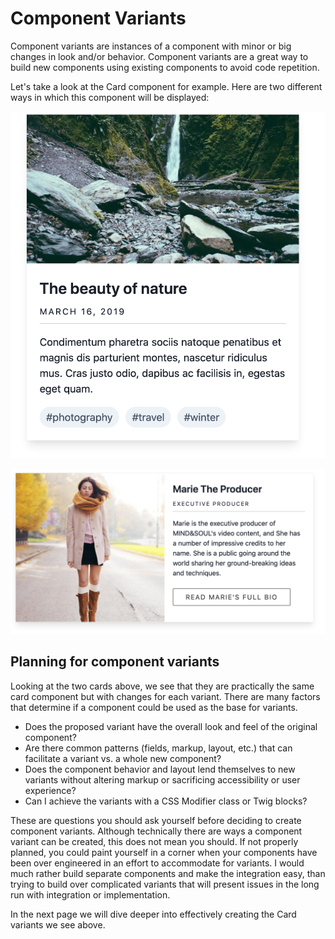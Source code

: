 # Component Variants

Component variants are instances of a component with minor or big changes in look and/or behavior. Component variants are a great way to build new components using existing components to avoid code repetition.

Let's take a look at the Card component for example. Here are two different ways in which this component will be displayed:

![Default Card component](../.gitbook/assets/card.png)

![Example of Card variant](../.gitbook/assets/card-wide.png)

## Planning for component variants

Looking at the two cards above, we see that they are practically the same card component but with changes for each variant. There are many factors that determine if a component could be used as the base for variants.

* Does the proposed variant have the overall look and feel of the original component?
* Are there common patterns \(fields, markup, layout, etc.\) that can facilitate a variant vs. a whole new component?
* Does the component behavior and layout lend themselves to new variants without altering markup or sacrificing accessibility or user experience?
* Can I achieve the variants with a CSS Modifier class or Twig blocks?

These are questions you should ask yourself before deciding to create component variants. Although technically there are ways a component variant can be created, this does not mean you should. If not properly planned, you could paint yourself in a corner when your components have been over engineered in an effort to accommodate for variants. I would much rather build separate components and make the integration easy, than trying to build over complicated variants that will present issues in the long run with integration or implementation.

In the next page we will dive deeper into effectively creating the Card variants we see above.

